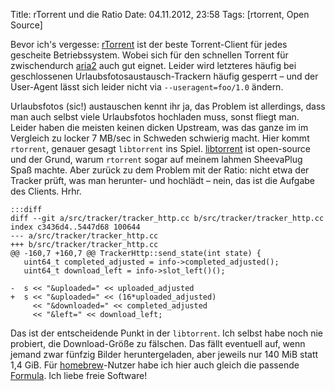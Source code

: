 Title: rTorrent und die Ratio
Date: 04.11.2012, 23:58
Tags: [rtorrent, Open Source]

Bevor ich's vergesse: [rTorrent][1] ist der beste Torrent-Client  für jedes
gescheite Betriebssystem. Wobei sich für den schnellen Torrent für zwischendurch
[aria2][2] auch gut eignet. Leider wird letzteres häufig bei geschlossenen 
Urlaubsfotosaustausch-Trackern häufig gesperrt – und der User-Agent lässt sich
leider nicht via `--useragent=foo/1.0` ändern.

Urlaubsfotos (sic!) austauschen kennt ihr ja, das Problem ist allerdings, dass
man auch selbst viele Urlaubsfotos hochladen muss, sonst fliegt man. Leider
haben die meisten keinen dicken Upstream, was das ganze im im Vergleich zu
locker 7 MB/sec in Schweden schwierig macht. Hier kommt `rtorrent`, genauer
gesagt `libtorrent` ins Spiel. [libtorrent][3] ist open-source und der Grund,
warum `rtorrent` sogar auf meinem lahmen SheevaPlug Spaß machte. Aber zurück zu
dem Problem mit der Ratio: nicht etwa der Tracker prüft, was man herunter- und
hochlädt – nein, das ist die Aufgabe des Clients. Hrhr.

    :::diff
    diff --git a/src/tracker/tracker_http.cc b/src/tracker/tracker_http.cc
    index c3436d4..5447d68 100644
    --- a/src/tracker/tracker_http.cc
    +++ b/src/tracker/tracker_http.cc
    @@ -160,7 +160,7 @@ TrackerHttp::send_state(int state) {
       uint64_t completed_adjusted = info->completed_adjusted();
       uint64_t download_left = info->slot_left()();

    -  s << "&uploaded=" << uploaded_adjusted
    +  s << "&uploaded=" << (16*uploaded_adjusted)
         << "&downloaded=" << completed_adjusted
         << "&left=" << download_left;

Das ist der entscheidende Punkt in der `libtorrent`. Ich selbst habe noch nie 
probiert, die Download-Größe zu fälschen. Das fällt eventuell auf, wenn jemand
zwar fünfzig Bilder heruntergeladen, aber jeweils nur 140 MiB statt 1,4 GiB. Für
[homebrew][4]-Nutzer habe ich hier auch gleich die passende [Formula][5]. Ich
liebe freie Software!

[1]: http://libtorrent.rakshasa.no/
[2]: http://aria2.sourceforge.net/
[3]: http://www.rasterbar.com/products/libtorrent/
[4]: http://mxcl.github.com/homebrew/
[5]: https://gist.github.com/4014160
